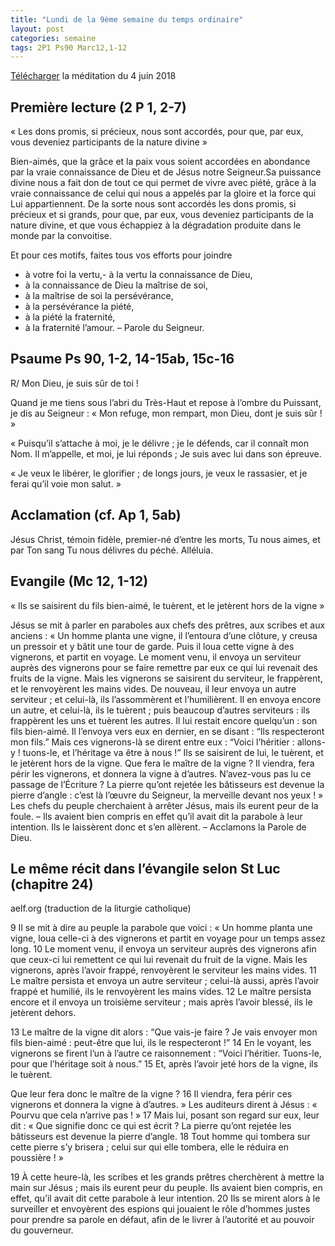 ```yaml
---
title: "Lundi de la 9ème semaine du temps ordinaire"
layout: post
categories: semaine
tags: 2P1 Ps90 Marc12,1-12 
---
```


[Télécharger](https://bruno-sou.github.io/mypages/pj/2018-06-01_Messe_du_lundi_04_juin_2018.pdf) la méditation du 4 juin 2018

## Première lecture (2 P 1, 2-7)
« Les dons promis, si précieux, nous sont accordés,
pour que, par eux, vous deveniez participants de la nature divine »

Bien-aimés, que la grâce et la paix vous soient accordées en abondance
par la vraie connaissance de Dieu et de Jésus notre Seigneur.Sa puissance divine nous a fait don de tout ce qui permet de vivre avec piété,
grâce à la vraie connaissance de celui qui nous a appelés par la gloire et la force qui Lui appartiennent.
De la sorte nous sont accordés les dons promis, si précieux et si grands,
pour que, par eux, vous deveniez participants de la nature divine,
et que vous échappiez à la dégradation produite dans le monde par la convoitise.

Et pour ces motifs, faites tous vos efforts pour joindre 
-	à votre foi la vertu,-	à la vertu la connaissance de Dieu,
-	à la connaissance de Dieu la maîtrise de soi,
-	à la maîtrise de soi la persévérance,
-	à la persévérance la piété,
-	à la piété la fraternité,
-	à la fraternité l’amour.
            – Parole du Seigneur.

## Psaume Ps 90, 1-2, 14-15ab, 15c-16
R/ Mon Dieu, je suis sûr de toi !
 
Quand je me tiens sous l’abri du Très-Haut
et repose à l’ombre du Puissant,
je dis au Seigneur : « Mon refuge,
mon rempart, mon Dieu, dont je suis sûr ! »

« Puisqu’il s’attache à moi, je le délivre ;
je le défends, car il connaît mon Nom.
Il m’appelle, et moi, je lui réponds ;
Je suis avec lui dans son épreuve.

« Je veux le libérer, le glorifier ;
de longs jours, je veux le rassasier,
et je ferai qu’il voie mon salut. »

## Acclamation (cf. Ap 1, 5ab)
Jésus Christ, témoin fidèle, premier-né d’entre les morts, 
Tu nous aimes, et par Ton sang Tu nous délivres du péché.
Alléluia.

## Evangile (Mc 12, 1-12)
« Ils se saisirent du fils bien-aimé, le tuèrent, et le jetèrent hors de la vigne »

Jésus se mit à parler en paraboles aux chefs des prêtres, aux scribes et aux anciens :
« Un homme planta une vigne, il l’entoura d’une clôture, y creusa un pressoir et y bâtit une tour de garde.
Puis il loua cette vigne à des vignerons, et partit en voyage.
Le moment venu, il envoya un serviteur auprès des vignerons
pour se faire remettre par eux ce qui lui revenait des fruits de la vigne.
Mais les vignerons se saisirent du serviteur, le frappèrent, et le renvoyèrent les mains vides.
De nouveau, il leur envoya un autre serviteur ; et celui-là, ils l’assommèrent et l’humilièrent.
Il en envoya encore un autre, et celui-là, ils le tuèrent ;
puis beaucoup d’autres serviteurs : ils frappèrent les uns et tuèrent les autres.
Il lui restait encore quelqu’un : son fils bien-aimé.
Il l’envoya vers eux en dernier, en se disant : “Ils respecteront mon fils.”
Mais ces vignerons-là se dirent entre eux :
“Voici l’héritier : allons-y ! tuons-le, et l’héritage va être à nous !”
Ils se saisirent de lui, le tuèrent, et le jetèrent hors de la vigne.
Que fera le maître de la vigne ? Il viendra, fera périr les vignerons, et donnera la vigne à d’autres.
N’avez-vous pas lu ce passage de l’Écriture ?
La pierre qu’ont rejetée les bâtisseurs est devenue la pierre d’angle :
c’est là l’œuvre du Seigneur, la merveille devant nos yeux ! »
Les chefs du peuple cherchaient à arrêter Jésus, mais ils eurent peur de la foule.
– Ils avaient bien compris en effet qu’il avait dit la parabole à leur intention.
Ils le laissèrent donc et s’en allèrent.
            – Acclamons la Parole de Dieu.

## Le même récit dans l’évangile selon St Luc (chapitre 24)
aelf.org (traduction de la liturgie catholique)
 
9 Il se mit à dire au peuple la parabole que voici : 
« Un homme planta une vigne, loua celle-ci à des vignerons et partit en voyage pour un temps assez long. 
10 Le moment venu, il envoya un serviteur auprès des vignerons 
afin que ceux-ci lui remettent ce qui lui revenait du fruit de la vigne. 
Mais les vignerons, après l’avoir frappé, renvoyèrent le serviteur les mains vides.
11 Le maître persista et envoya un autre serviteur ; 
celui-là aussi, après l’avoir frappé et humilié, ils le renvoyèrent les mains vides. 
12 Le maître persista encore et il envoya un troisième serviteur ; 
mais après l’avoir blessé, ils le jetèrent dehors. 

13 Le maître de la vigne dit alors : “Que vais-je faire ? 
Je vais envoyer mon fils bien-aimé : peut-être que lui, ils le respecteront !”
14 En le voyant, les vignerons se firent l’un à l’autre ce raisonnement : 
“Voici l’héritier. Tuons-le, pour que l’héritage soit à nous.” 
15 Et, après l’avoir jeté hors de la vigne, ils le tuèrent. 

Que leur fera donc le maître de la vigne ? 16 Il viendra, fera périr ces vignerons et donnera la vigne à d’autres. » 
Les auditeurs dirent à Jésus : « Pourvu que cela n’arrive pas ! »
17 Mais lui, posant son regard sur eux, leur dit : 
« Que signifie donc ce qui est écrit ? La pierre qu’ont rejetée les bâtisseurs est devenue la pierre d’angle.
18 Tout homme qui tombera sur cette pierre s’y brisera ; celui sur qui elle tombera, elle le réduira en poussière ! » 

19 À cette heure-là, les scribes et les grands prêtres cherchèrent à mettre la main sur Jésus ;
mais ils eurent peur du peuple. Ils avaient bien compris, en effet, qu’il avait dit cette parabole à leur intention. 
20 Ils se mirent alors à le surveiller et envoyèrent des espions 
qui jouaient le rôle d’hommes justes pour prendre sa parole en défaut, 
afin de le livrer à l’autorité et au pouvoir du gouverneur.

